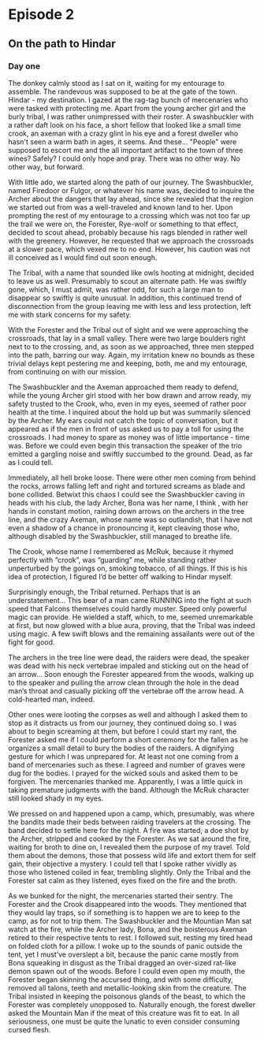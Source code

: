 Episode 2
========
On the path to Hindar
--------

### Day one ###

The donkey calmly stood as I sat on it, waiting for my entourage to assemble. The randevous was supposed to be at the gate of the town. Hindar - my destination. I gazed at the rag-tag bunch of mercenaries who were tasked with protecting me. Apart from the young archer girl and the burly tribal, I was rather unimpressed with their roster. A swashbuckler with a rather daft look on his face, a short fellow that looked like a small time crook, an axeman with a crazy glint in his eye and a forest dweller who hasn't seen a warm bath in ages, it seems. And these... "People" were supposed to escort me and the all important artifact to the town of three wines? Safely? I could only hope and pray. There was no other way. No other way, but forward.

With little ado, we started along the path of our journey. The Swashbuckler, named Firedoor or Fulgor, or whatever his name was, decided to inquire the Archer about the dangers that lay ahead, since she revealed that the region we started out from was a well-traveled and known land to her. Upon prompting the rest of my entourage to a crossing which was not too far up the trail we were on, the Forester, Rye-wolf or something to that effect, decided to scout ahead, probably because his rags blended in rather well with the greenery.  However, he requested that we approach the crossroads at a slower pace, which vexed me to no end. However, his caution was not ill conceived as I would find out soon enough.

The Tribal, with a name that sounded like owls hooting at midnight, decided to leave us as well. Presumably to scout an alternate path. He was swiftly gone, which, I must admit, was rather odd, for such a large man to disappear so swiftly is quite unusual. In addition, this continued trend of disconnection from the group leaving me with less and less protection, left me with stark concerns for my safety.

With the Forester and the Tribal out of sight and we were approaching the crossroads, that lay in a small valley. There were two large boulders right next to to the crossing, and, as soon as we approached, three men stepped into the path, barring our way. Again, my irritation knew no bounds as these trivial delays kept pestering me and keeping, both, me and my entourage, from continuing on with our mission.

The Swashbuckler and the Axeman approached them ready to defend, while the young Archer girl stood with her bow drawn and arrow ready, my safety trusted to the Crook, who, even in my eyes, seemed of rather poor health at the time. I inquired about the hold up but was summarily silenced by the Archer. My ears could not catch the topic of conversation, but it appeared as if the men in front of uss asked us to pay a toll for using the crossroads. I had money to spare as money was of little importance - time was. Before we could even begin this transaction the speaker of the trio emitted a gargling noise and swiftly succumbed to the ground. Dead, as far as I could tell.

Immediately, all hell broke loose. There were other men coming from behind the rocks, arrows falling left and right and tortured screams as blade and bone collided. Betwixt this chaos I could see the Swashbuckler caving in heads with his club, the lady Archer, Bona was her name, I think , with her hands in constant motion, raining down arrows on the archers in the tree line, and the crazy Axeman, whose name was so outlandish, that I have not even a shadow of a chance in pronouncing it, kept cleaving those who, although disabled by the Swashbuckler,  still managed to breathe life.

The Crook, whose name I remembered as McRuk, because it rhymed perfectly with “crook”, was “guarding” me, while standing rather unperturbed by the goings on, smoking tobacco, of all things. If this is his idea of protection, I figured I’d be better off walking to Hindar myself.

Surprisingly enough, the Tribal returned. Perhaps that is an understatement... This bear of a man came RUNNING into the fight at such speed that Falcons themselves could hardly muster. Speed only powerful magic can provide. He wielded a staff, which, to me, seemed unremarkable at first, but now glowed with a blue aura, proving, that the Tribal was indeed using magic. A few swift blows and the remaining assailants were out of the fight for good.

The archers in the tree line were dead, the raiders were dead, the speaker was dead with his neck vertebrae impaled and sticking out on the head of an arrow... Soon enough the Forester appeared from the woods, walking up to the speaker and pulling the arrow clean through the hole in the dead man’s throat and casually picking off the vertebrae off the arrow head.  A cold-hearted man, indeed.

Other ones were looting the corpses as well and although I asked them to stop as it distracts us from our journey, they continued doing so. I was about to begin screaming at them, but before I could start my rant, the Forester asked me if I could perform a short ceremony for the fallen as he organizes a small detail to bury the bodies of the raiders. A dignifying gesture for which I was unprepared for. At least not one coming from a band of mercenaries such as these. I agreed and number of graves were dug for the bodies. I prayed for the wicked souls and asked them to be forgiven. The mercenaries thanked me. Apparently, I was a little quick in taking premature judgments with the band. Although the McRuk character still looked shady in my eyes.

We pressed on and happened upon a camp, which, presumably, was where the bandits made their beds between raiding travelers at the crossing. The band decided to settle here for the night. A fire was started, a doe shot by the Archer, stripped and cooked by the Forester. As we sat around the fire, waiting for broth to dine on, I revealed them the purpose of my travel. Told them about the demons, those that possess wild life and extort them for self gain, their objective a mystery. I could tell that I spoke rather vividly as those who listened coiled in fear, trembling slightly. Only the Tribal and the Forester sat calm as they listened, eyes fixed on the fire and the broth.

As we bunked for the night, the mercenaries started their sentry. The Forester and the Crook disappeared into the woods. They mentioned that they would lay traps, so if something is to happen we are to keep to the camp, as for not to trip them. The Swashbuckler and the Mountian Man sat watch at the fire, while the Archer lady, Bona, and the boisterous Axeman retired to their respective tents to rest. I followed suit, resting my tired head on folded cloth for a pillow. I woke up to the sounds of panic outside the tent, yet I must’ve overslept a bit, because the panic came mostly from Bona squeaking in disgust as the Tribal dragged an over-sized rat-like demon spawn out of the woods. Before I could even open my mouth, the Forester began skinning the accursed thing, and with some difficulty, removed all talons, teeth and metallic-looking skin from the creature. The Tribal insisted in keeping the poisonous glands of the beast, to which the Forester was completely unopposed to. Naturally enough, the forest dweller asked the Mountain Man if the meat of this creature was fit to eat. In all seriousness, one must be quite the lunatic to even consider consuming cursed flesh.
